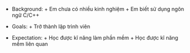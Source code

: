   - Background:
        + Em chưa có nhiều kinh nghiệm
        + Em biết sử dụng ngôn ngữ C/C++

  - Goals:
        + Trở thành lập trình viên

  - Expectation:
        + Học được kĩ năng làm phần mềm
        + Học được kĩ năng mềm liên quan